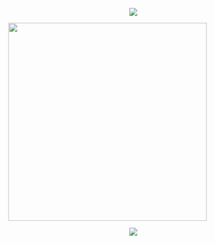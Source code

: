 <p align="center">
<img src="https://capsule-render.vercel.app/api?type=waving&color=timeGradient&height=300&&section=header&text={WELCOME!}&fontSize=90&fontAlign=50&fontAlignY=30&desc={I'm Qijun He}&descAlign=50&descSize=30&descAlignY=60&animation=twinkling" />
</p>

<img align="center" width="400" src="https://github-readme-stats.vercel.app/api?username={HQJ2221}&theme=transparent&include_all_commits=true&show_icons=true&hide_border=true" />



<p align="center">
<img src="https://capsule-render.vercel.app/api?type=waving&color=timeGradient&height=300&&section=footer&text={BYE BYE}&fontSize=90&fontAlign=50&fontAlignY=70&desc={Thanks for viewing}&descAlign=50&descSize=30&descAlignY=40&animation=twinkling" />
</p>
